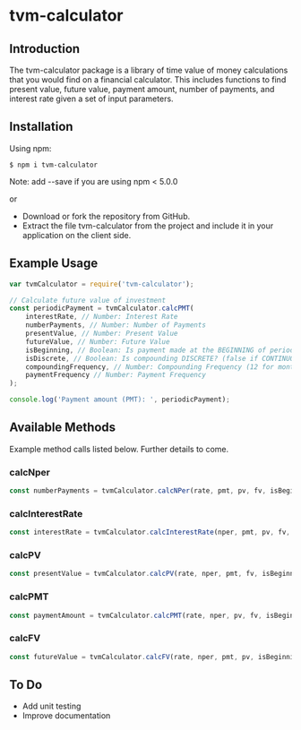 # tvm-calculator

## Introduction
The tvm-calculator package is a library of time value of money calculations that you would find on a financial calculator. This includes functions to find present value, future value, payment amount, number of payments, and interest rate given a set of input parameters.

## Installation
Using npm:
```shell
$ npm i tvm-calculator
```
Note: add --save if you are using npm < 5.0.0

or

* Download or fork the repository from GitHub.
* Extract the file tvm-calculator from the project and include it in your application on the client side.

## Example Usage
```js
var tvmCalculator = require('tvm-calculator');

// Calculate future value of investment
const periodicPayment = tvmCalculator.calcPMT(
    interestRate, // Number: Interest Rate
    numberPayments, // Number: Number of Payments
    presentValue, // Number: Present Value
    futureValue, // Number: Future Value
    isBeginning, // Boolean: Is payment made at the BEGINNING of period? (false if END)
    isDiscrete, // Boolean: Is compounding DISCRETE? (false if CONTINUOUS)
    compoundingFrequency, // Number: Compounding Frequency (12 for monthly)
    paymentFrequency // Number: Payment Frequency
);

console.log('Payment amount (PMT): ', periodicPayment);
```

## Available Methods
Example method calls listed below. Further details to come.

### calcNper
```js
const numberPayments = tvmCalculator.calcNPer(rate, pmt, pv, fv, isBeginning, isDiscrete, cf, pf);
```

### calcInterestRate
```js
const interestRate = tvmCalculator.calcInterestRate(nper, pmt, pv, fv, isBeginning, isDiscrete, cf, pf) ;
```

### calcPV
```js
const presentValue = tvmCalculator.calcPV(rate, nper, pmt, fv, isBeginning, isDiscrete, cf, pf);
```

### calcPMT
```js
const paymentAmount = tvmCalculator.calcPMT(rate, nper, pv, fv, isBeginning, isDiscrete, cf, pf);
```

### calcFV
```js
const futureValue = tvmCalculator.calcFV(rate, nper, pmt, pv, isBeginning, isDiscrete, cf, pf);
```

## To Do
* Add unit testing
* Improve documentation